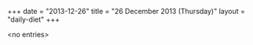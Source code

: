 +++
date = "2013-12-26"
title = "26 December 2013 (Thursday)"
layout = "daily-diet"
+++

<p>&lt;no entries&gt;</p>